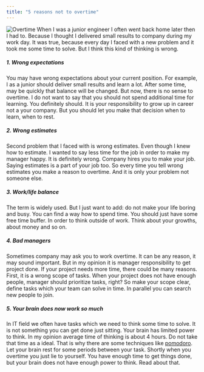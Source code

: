 ```yaml
---
title: "5 reasons not to overtime"
---
```

![Overtime](https://recovermywages.com/wp-content/uploads/2016/12/salaried-overtime.jpg "Overtime")
When I was a junior engineer I often went back home later then I had to. Because I thought I delivered small results
to company during my work day. It was true, because every day I faced with a new problem and it took me some time to
solve. But I think this kind of thinking is wrong.

##### 1. Wrong expectations 
You may have wrong expectations about your current position. For example, I as a junior should deliver small results and
learn a lot. After some time, may be quickly that balance will be changed. But now, there is no sense to overtime. I do
not want to say that you should not spend additional time for learning. You definitely should. It is your responsibility
to grow up in career not a your company. But you should let you make that decision when to learn, when to rest. 

##### 2. Wrong estimates
Second problem that I faced with is wrong estimates. Even though I knew how to estimate. I wanted to say less time for
the job in order to make my manager happy. It is definitely wrong. Company hires you to make your job. Saying estimates 
is a part of your job too. So every time you tell wrong estimates you make a reason to overtime. And it is only your
problem not someone else.

##### 3. Work/life balance
The term is widely used. But I just want to add: do not make your life boring and busy. You can find a way how to spend
 time. You should just have some free time buffer. In order to think outside of work. Think about your growths, about 
 money and so on.
 
##### 4. Bad managers
Sometimes company may ask you to work overtime. It can be any reason, it may sound important. But in my opinion it is
 manager responsibility to get project done. If your project needs more time, there could be many reasons. First, it is 
 a wrong scope of tasks. When your project does not have enough people, manager should prioritize tasks, right? So make
 your scope clear, define tasks which your team can solve in time. In parallel you can search new people to join.
 
##### 5. Your brain does now work so much
 In IT field we often have tasks which we need to think some time to solve. It is not something you can get done just 
 sitting. Your brain has limited power to think. In my opinion average time of thinking is about 4 hours. Do not take
  that time as a ideal. That is why there are some techniques like [pomodoro](https://en.wikipedia.org/wiki/Pomodoro_Technique).
  Let your brain rest for some periods between your task. Shortly when you overtime you just lie to yourself. You have 
  enough time to get things done, but your brain does not have enough power to think. Read about that.